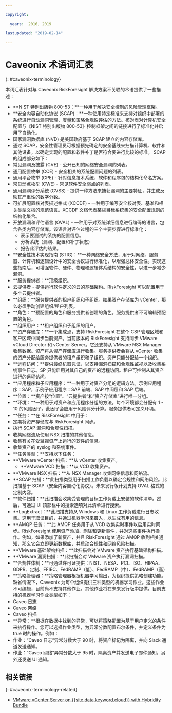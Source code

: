```yaml
---

copyright:

  years:  2016, 2019

lastupdated: "2019-02-14"

---
```


# Caveonix 术语词汇表
{: #caveonix-terminology}

本词汇表针对与 Caveonix RiskForesight 解决方案不关联的术语提供了一些描述：

-	**NIST 特别出版物 800-53：**一种用于解决安全控制的风险管理框架。
-	**安全内容自动化协议 (SCAP)：**一种使用特定标准来支持对组织中部署的系统进行自动漏洞管理、度量和策略合规性评估的方法。核对表对计算机安全配置与《NIST 特别出版物 800-53》控制框架之间的链接进行了标准化并启用了自动化。
  - 国家漏洞数据库 (NVD) 是美国政府基于 SCAP 建立的内容存储库。
  -	通过 SCAP，安全性管理员可根据预先确定的安全基线来扫描计算机、软件和其他设备，以确定实现的配置和软件补丁是否符合要进行比较的标准。
  SCAP 的组成部分如下：
  -	常见漏洞及披露 (CVE) - 公开已知的网络安全漏洞的列表。
  -	通用配置枚举 (CCE) - 安全相关的系统配置问题的列表。
  -	通用平台枚举 (CPE) - 针对信息技术系统、软件和程序包的结构化命名方案。
  -	常见弱点枚举 (CWE) - 常见软件安全弱点的列表。
  -	通用漏洞评分系统 (CVSS) - 提供一种方法来捕获漏洞的主要特征，并生成反映其严重性的数字分数。
  -	可扩展配置核对表描述格式 (XCCDF) - 一种用于编写安全核对表、基准和相关类型文档的规范语言。XCCDF 文档代表某些目标系统集的安全配置规则的结构化集合。
  -	开放漏洞和评估语言 (OVAL) - 一种用于对系统详细信息进行编码的语言，包含各类内容存储库。该语言对评估过程的三个主要步骤进行标准化：
      - 表示要测试的系统的配置信息。
      -	分析系统（漏洞、配置和补丁状态）
      -	报告此评估的结果。
-	**安全性技术实现指南 (STIG)：**一种网络安全方法，用于对网络、服务器、计算机和逻辑设计中的安全协议进行标准化，以增强总体安全性。实现这些指南后，可增强软件、硬件、物理和逻辑体系结构的安全性，以进一步减少漏洞。
-	**服务提供者：**顶级组织。
-	云提供者 - 提供运行软件定义的云的基础架构。RiskForesight 可以配置用于多个云提供者。
-	**组织：**服务提供者的租户组织和子组织。如果资产存储库为 vCenter，那么必须手动创建组织/租户列表。
-	**角色：**预配置的角色和服务提供者创建的角色。服务提供者不可编辑预配置的角色。
-	**组织用户：**租户组织和子组织的用户。
-	**资产存储库：**一个集成点，支持 RiskForesight 在整个 CSP 管理区域和客户区域中同步当前资产。当前版本的 RiskForesight 支持同步 VMware vCloud Director 和 vCenter Server。它还支持从 VMware NSX Manager 收集数据。资产将从资产存储库进行收集。服务提供者会将从 vCenter 收集的资产分配给服务提供者的租户组织和子组织。资产只能分配给一个组织。
-	**远程访问：**提供最终机器凭证，以支持漏洞扫描和合规性监视以及收集系统事件日志。SP 只能启用对其自己的资产的远程访问。租户可控制从其资产进行的远程访问。
-	**应用程序和子应用程序：**一种用于对资产分组的逻辑方法。示例应用程序：SAP，示例子应用程序：SAP 前端、SAP 中间层和 SAP 后端。
-	**位置：**资产按“位置”、“云提供者”和“资产存储库”进行唯一分组。
-	**环境：**一种用于对资产和应用程序分组的方法。每个环境都会分配有 1 - 10 的风险因子。此因子会应用于风险评分计算。服务提供者可定义环境。
-	**任务：**在 RiskForesight 中用于：
  -	定期将资产存储库与 RiskForesight 同步。
  -	执行 SCAP 漏洞和合规性扫描。
  -	收集网络流及使用 NSX 扫描的其他信息。
  -	收集有关在受监视资产上运行的软件的信息。
  -	收集资产的 syslog 和系统事件。
-	**任务类型：**支持以下任务：
  -	**VMware vCenter 扫描：**从 vCenter 收集资产。
	- **VMware VCD 扫描：**从 VCD 收集资产。
  -	**VMware NSX 扫描：**从 NSX Manager 收集网络信息和网络流。
  - **SCAP 扫描：**此扫描类型用于扫描工作负载以确定合规性和网络风险。此扫描基于 SCAP（安全内容自动化协议）。未来发行版计划支持 OVAL 格式的定制内容。
  - **软件扫描：**此扫描会收集受管理的目标工作负载上安装的软件清单。然后，可通过 UI 顶部栏中的搜索选项对此清单进行搜索。
  - **LogExtract：**此扫描支持从 Windows 和 Linux 工作负载进行日志收集。这用于取证目的，并通过机器学习来摄入，以生成有用的信息。
  - **AMQP 任务：**此 AMQP 任务用于从 VCD 收集实时事件以启用实时同步。RiskForesight 使用资产添加、删除和更新事件，并对这些事件执行操作。例如，如果添加了新资产，并且 RiskForesight 通过 AMQP 收到相关通知，那么它会立即更新数据库，并启动合规性和网络风险扫描。
  - **VMware 基础架构扫描：**此扫描会对 VMware 资产执行基础架构扫描。
  -	**VMware 漏洞扫描：**此扫描会对 VMware 资产执行漏洞扫描。
-	**合规性体制：**可通过许可证提供：NIST、NESA、PCI、ISO、HIPAA、GDPR、定制、FFIEC、FedRAMP（低）、FedRAMP（中）、FedRAMP（高）
-	**策略管理器：**策略管理器根据机器学习输出，为组织提供策略创建功能。缺省情况下，Caveonix 为每个组织提供三种类型的机器学习作业。这些作业不可编辑，目前尚不支持其他作业。其他作业将在未来发行版中提供。目前支持的机器学习作业类型如下：
  -	Caveo 日志
  -	Caveo 网络
  -	Caveo 扫描
-	**异常：**根据在数据中找到的异常，可以将策略配置为基于用户定义的条件来执行操作。您可以选择作业类型，为异常分数配置布尔条件，并定义条件为 true 时的操作。例如：
  -	作业：“Caveo 日志”异常分数大于 90 时，将资产标记为隔离，并向 Slack 通道发送通知。
  -	作业：“Caveo 网络”异常分数大于 95 时，隔离资产并发送电子邮件通知，另外还发送 UI 通知。

## 相关链接
{: #caveonix-terminology-related}

* [VMware vCenter Server on {{site.data.keyword.cloud}} with Hybridity Bundle](/docs/services/vmwaresolutions/archiref/vcs?topic=vmware-solutions-vcs-hybridity-intro)
